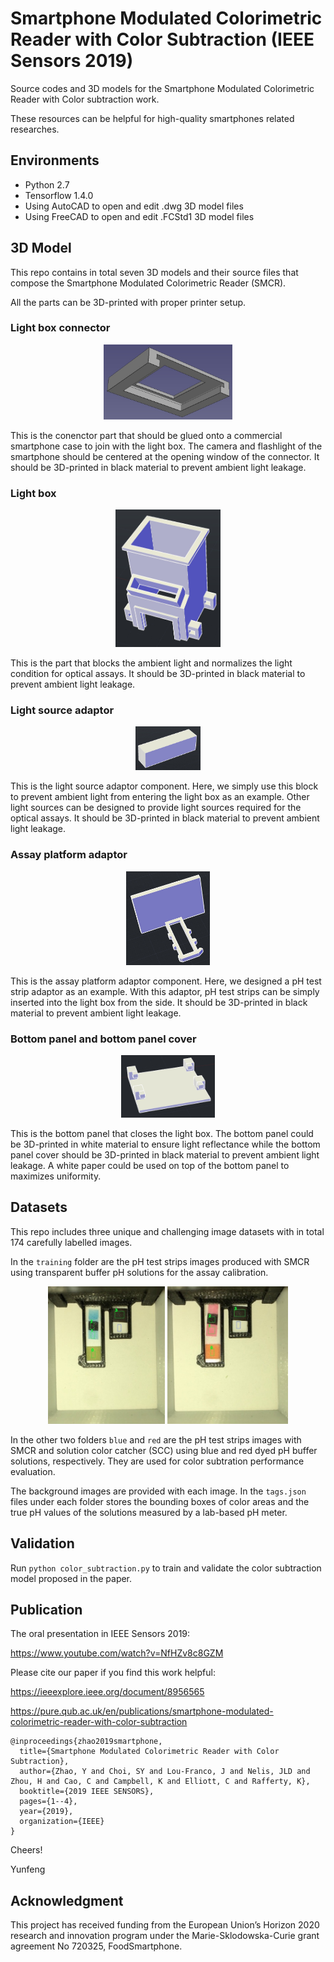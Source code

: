 # Smartphone Modulated Colorimetric Reader with Color Subtraction (IEEE Sensors 2019)

Source codes and 3D models for the Smartphone Modulated Colorimetric Reader with Color subtraction work.

These resources can be helpful for high-quality smartphones related researches.


## Environments

* Python 2.7
* Tensorflow 1.4.0
* Using AutoCAD to open and edit .dwg 3D model files
* Using FreeCAD to open and edit .FCStd1 3D model files


## 3D Model

This repo contains in total seven 3D models and their source files that compose the Smartphone Modulated Colorimetric Reader (SMCR).

All the parts can be 3D-printed with proper printer setup.


### Light box connector

<p align="center">
<img src="https://github.com/zyfccc/Smartphone-Modulated-Colorimetric-Reader-with-Color-Subtraction-IEEE-Sensors-2019/blob/master/resources/smartphone_case_connector.jpg" height="120">
</p>

This is the conenctor part that should be glued onto a commercial smartphone case to join with the light box. The camera and flashlight of the smartphone should be centered at the opening window of the connector. It should be 3D-printed in black material to prevent ambient light leakage.

### Light box

<p align="center">
<img src="https://github.com/zyfccc/Smartphone-Modulated-Colorimetric-Reader-with-Color-Subtraction-IEEE-Sensors-2019/blob/master/resources/light_box.jpg" height="220">
</p>

This is the part that blocks the ambient light and normalizes the light condition for optical assays. It should be 3D-printed in black material to prevent ambient light leakage. 

### Light source adaptor

<p align="center">
<img src="https://github.com/zyfccc/Smartphone-Modulated-Colorimetric-Reader-with-Color-Subtraction-IEEE-Sensors-2019/blob/master/resources/light_source_adaptor.jpg" height="70">
</p>

This is the light source adaptor component. Here, we simply use this block to prevent ambient light from entering the light box as an example. Other light sources can be designed to provide light sources required for the optical assays. It should be 3D-printed in black material to prevent ambient light leakage. 

### Assay platform adaptor

<p align="center">
<img src="https://github.com/zyfccc/Smartphone-Modulated-Colorimetric-Reader-with-Color-Subtraction-IEEE-Sensors-2019/blob/master/resources/ph_adaptor.jpg" height="150">
</p>

This is the assay platform adaptor component. Here, we designed a pH test strip adaptor as an example. With this adaptor, pH test strips can be simply inserted into the light box from the side. It should be 3D-printed in black material to prevent ambient light leakage.

### Bottom panel and bottom panel cover

<p align="center">
<img src="https://github.com/zyfccc/Smartphone-Modulated-Colorimetric-Reader-with-Color-Subtraction-IEEE-Sensors-2019/blob/master/resources/bottom_panel.jpg" height="100">
</p>

This is the bottom panel that closes the light box. The bottom panel could be 3D-printed in white material to ensure light reflectance while the bottom panel cover should be 3D-printed in black material to prevent ambient light leakage. A white paper could be used on top of the bottom panel to maximizes uniformity.


## Datasets

This repo includes three unique and challenging image datasets with in total 174 carefully labelled images. 

In the `training` folder are the pH test strips images produced with SMCR using transparent buffer pH solutions for the assay calibration. 


<p align="center">
<img src="https://github.com/zyfccc/Smartphone-Modulated-Colorimetric-Reader-with-Color-Subtraction-IEEE-Sensors-2019/blob/master/resources/blue.jpg" height="220">
<img src="https://github.com/zyfccc/Smartphone-Modulated-Colorimetric-Reader-with-Color-Subtraction-IEEE-Sensors-2019/blob/master/resources/red.jpg" height="220">
</p>

In the other two folders `blue` and `red` are the pH test strips images with SMCR and solution color catcher (SCC) using blue and red dyed pH buffer solutions, respectively. They are used for color subtration performance evaluation. 

The background images are provided with each image. In the `tags.json` files under each folder stores the bounding boxes of color areas and the true pH values of the solutions measured by a lab-based pH meter.


## Validation

Run `python color_subtraction.py` to train and validate the color subtraction model proposed in the paper.


## Publication

The oral presentation in IEEE Sensors 2019:

https://www.youtube.com/watch?v=NfHZv8c8GZM


Please cite our paper if you find this work helpful:

https://ieeexplore.ieee.org/document/8956565

https://pure.qub.ac.uk/en/publications/smartphone-modulated-colorimetric-reader-with-color-subtraction


```
@inproceedings{zhao2019smartphone,
  title={Smartphone Modulated Colorimetric Reader with Color Subtraction},
  author={Zhao, Y and Choi, SY and Lou-Franco, J and Nelis, JLD and Zhou, H and Cao, C and Campbell, K and Elliott, C and Rafferty, K},
  booktitle={2019 IEEE SENSORS},
  pages={1--4},
  year={2019},
  organization={IEEE}
}
```

Cheers!

Yunfeng


## Acknowledgment
This project has received funding from the European Union’s Horizon 2020 research and innovation program under the Marie-Sklodowska-Curie grant agreement No 720325, FoodSmartphone.